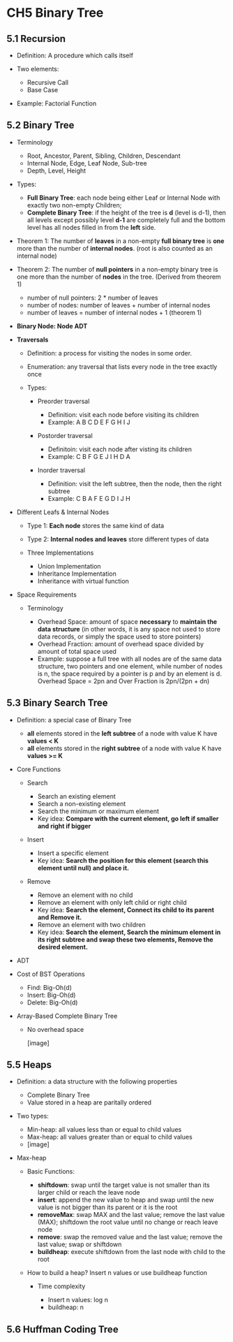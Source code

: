 # CH5 Binary Tree

## 5.1 Recursion

- Definition: A procedure which calls itself
- Two elements:
    
    - Recursive Call
    - Base Case
- Example: Factorial Function

## 5.2 Binary Tree

- Terminology
    
    - Root, Ancestor, Parent, Sibling, Children, Descendant
    - Internal Node, Edge, Leaf Node, Sub-tree
    - Depth, Level, Height
- Types:
    
    - **Full Binary Tree**: each node being either Leaf or Internal Node with exactly two non-empty Children;
    - **Complete Binary Tree**: if the height of the tree is **d** (level is d-1), then all levels except possibly level **d-1** are completely full and the bottom level has all nodes filled in from the **left** side.  
- Theorem 1: The number of **leaves** in a non-empty **full binary tree** is **one** more than the number of **internal nodes**. (root is also counted as an internal node)
- Theorem 2: The number of **null pointers** in a non-empty binary tree is one more than the number of **nodes** in the tree. (Derived from theorem 1)
    
    - number of null pointers: 2 \* number of leaves
    - number of nodes: number of leaves + number of internal nodes
    - number of leaves = number of internal nodes + 1 (theorem 1)
- **Binary Node: Node ADT**
- **Traversals**
    
    - Definition: a process for visiting the nodes in some order.
    - Enumeration: any traversal that lists every node in the tree exactly once
    - Types:
        
        - Preorder traversal
            
            - Definition: visit each node before visiting its children
            - Example: A B C D E F G H I J
        - Postorder traversal
            
            - Definitoin: visit each node after visting its children
            - Example: C B F G E J I H D A
        - Inorder traversal
            
            - Definition: visit the left subtree, then the node, then the right subtree
            - Example: C B A F E G D I J H
- Different Leafs & Internal Nodes
    
    - Type 1: **Each node** stores the same kind of data
    - Type 2: **Internal nodes and leaves** store different types of data
    - Three Implementations
        
        - Union Implementation
        - Inheritance Implementation
        - Inheritance with virtual function
- Space Requirements
    
    - Terminology
        
        - Overhead Space: amount of space **necessary** to **maintain the data structure** (in other words, it is any space not used to store data records, or simply the space used to store pointers)
        - Overhead Fraction: amount of overhead space divided by amount of total space used
        - Example: suppose a full tree with all nodes are of the same data structure, two pointers and one element, while number of nodes is n, the space required by a pointer is p and by an element is d. Overhead Space = 2pn and Over Fraction is 2pn/(2pn + dn)

## 5.3 Binary Search Tree

- Definition: a special case of Binary Tree
    
    - **all** elements stored in the **left subtree** of a node with value K have **values < K**
    - **all** elements stored in the **right subtree** of a node with value K have **values >= K**
- Core Functions
    
    - Search
        
        - Search an existing element
        - Search a non-existing element
        - Search the minimum or maximum element
        - Key idea: **Compare with the current element, go left if smaller and right if bigger**
    - Insert
        
        - Insert a specific element
        - Key idea: **Search the position for this element (search this element until null) and place it.**
    - Remove
        
        - Remove an element with no child
        - Remove an element with only left child or right child
        - Key idea: **Search the element, Connect its child to its parent and Remove it.**
        - Remove an element with two children
        - Key idea: **Search the element, Search the minimum element in its right subtree and swap these two elements, Remove the desired element.**
- ADT
- Cost of BST Operations
    
    - Find: Big-Oh(d)
    - Insert: Big-Oh(d)
    - Delete: Big-Oh(d)
- Array-Based Complete Binary Tree
    
    - No overhead space
        
        [image]
        

## 5.5 Heaps

- Definition: a data structure with the following properties
    
    - Complete Binary Tree
    - Value stored in a heap are paritally ordered
- Two types:
    
    - Min-heap: all values less than or equal to child values
    - Max-heap: all values greater than or equal to child values
    - [image]
- Max-heap
    
    - Basic Functions:
        
        - **shiftdown**: swap until the target value is not smaller than its larger child or reach the leave node
        - **insert**: append the new value to heap and swap until the new value is not bigger than its parent or it is the root
        - **removeMax**: swap MAX and the last value; remove the last value (MAX); shiftdown the root value until no change or reach leave node
        - **remove**: swap the removed value and the last value; remove the last value; swap or shiftdown
        - **buildheap**: execute shiftdown from the last node with child to the root
    - How to build a heap? Insert n values or use buildheap function
        
        - Time complexity
            
            - Insert n values: log n
            - buildheap: n

## 5.6 Huffman Coding Tree